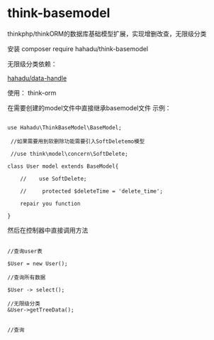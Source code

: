 # think-basemodel
thinkphp/thinkORM的数据库基础模型扩展，实现增删改查，无限级分类


安装 composer require hahadu/think-basemodel

无限级分类依赖：

<a href='https://github.com/hahadu/data-handle'> hahadu/data-handle</a>


使用： think-orm

在需要创建的model文件中直接继承basemodel文件
示例：

```

use Hahadu\ThinkBaseModel\BaseModel;

 //如果需要用到软删除功能需要引入SoftDeletemo模型

 //use think\model\concern\SoftDelete;

class User model extends BaseModel{

    //    use SoftDelete;
    
    //     protected $deleteTime = 'delete_time';

    repair you function
    
}

```

然后在控制器中直接调用方法
```

//查询user表

$User = new User();

//查询所有数据

$User -> select();

//无限级分类
&User->getTreeData();


//查询
```